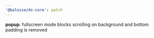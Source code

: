 ```yaml
---
'@baloise/ds-core': patch
---
```


**popup**: fullscreen mode blocks scrolling on background and bottom padding is removed
